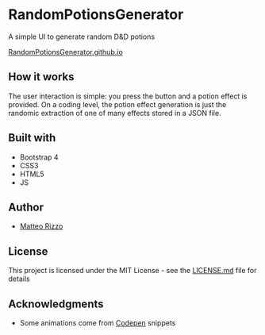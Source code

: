 # RandomPotionsGenerator
A simple UI to generate random D&amp;D potions

[RandomPotionsGenerator.github.io](https://matteorizzo96.github.io/RandomPotionsGenerator.github.io/)

## How it works
The user interaction is simple: you press the button and a potion effect is provided. On a coding level, the potion effect generation is just the randomic extraction of one of many effects stored in a JSON file. 

## Built with

* Bootstrap 4
* CSS3
* HTML5
* JS

## Author

* [Matteo Rizzo](https://github.com/MatteoRizzo96)

## License

This project is licensed under the MIT License - see the [LICENSE.md](LICENSE.md) file for details

## Acknowledgments

* Some animations come from [Codepen](https://codepen.io/) snippets 
